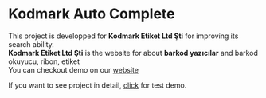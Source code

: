 # Kodmark Auto Complete
This project is developped for <strong>Kodmark Etiket Ltd Şti</strong> for improving its search ability. <br>
<strong>Kodmark Etiket Ltd Şti</strong> is the website for about 
<strong>barkod yazıcılar</strong> and barkod okuyucu, ribon, etiket <br>
You can checkout demo on our <a href="http://www.kodmark.com">website</a> <br>

If you want to see project in detail, <a href="http://www.kodmark.com/github/autocomplete/">click</a> for test demo.
